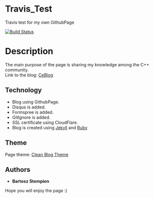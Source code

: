 # Travis_Test
Travis test for my own GithubPage

[![Build Status](https://travis-ci.org/dr4gon37/GithubPage.svg?branch=master)](https://travis-ci.org/dr4gon37/GithubPage)

# Description

The main purpose of the page is sharing my knowledge among the C++ community. <br />
Link to the blog: [CeBlog](https://ceblog.pl)

## Technology
* Blog using GithubPage.  <br />
* Disqus is added.  <br />
* Formspree is added.  <br />
* GitIgnore is added.  <br />
* SSL certificate using CloudFlare.  <br />
* Blog is created using [Jekyll](https://jekyllrb.com/) and [Ruby](https://www.ruby-lang.org/en/)
## Theme
Page theme: [Clean Blog Theme](https://github.com/BlackrockDigital/startbootstrap-clean-blog-jekyll)

## Authors
* **Bartosz Stempien** 

Hope you will enjoy the page :)
